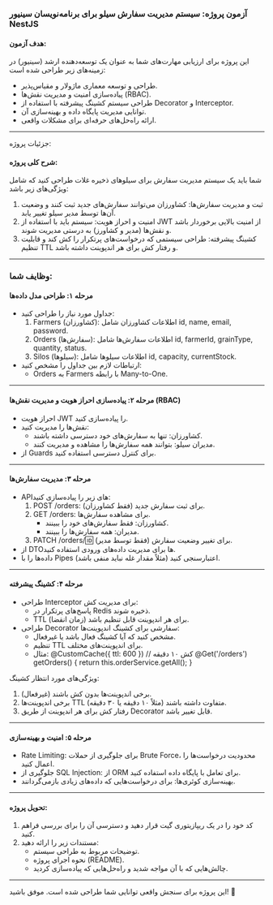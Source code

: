 ### آزمون پروژه: سیستم مدیریت سفارش سیلو برای برنامه‌نویسان سینیور NestJS

#### هدف آزمون:
این پروژه برای ارزیابی مهارت‌های شما به عنوان یک توسعه‌دهنده ارشد (سینیور) در زمینه‌های زیر طراحی شده است:
- طراحی و توسعه معماری ماژولار و مقیاس‌پذیر.
- پیاده‌سازی امنیت و مدیریت نقش‌ها (RBAC).
- طراحی سیستم کشینگ پیشرفته با استفاده از Decorator و Interceptor.
- توانایی مدیریت پایگاه داده و بهینه‌سازی آن.
- ارائه راه‌حل‌های حرفه‌ای برای مشکلات واقعی.

---

 جزئیات پروژه:

#### شرح کلی پروژه:
شما باید یک سیستم مدیریت سفارش برای سیلوهای ذخیره غلات طراحی کنید که شامل ویژگی‌های زیر باشد:
1. ثبت و مدیریت سفارش‌ها: کشاورزان می‌توانند سفارش‌های جدید ثبت کنند و وضعیت آن‌ها توسط مدیر سیلو تغییر یابد.
2. امنیت و احراز هویت: سیستم باید با استفاده از JWT از امنیت بالایی برخوردار باشد و نقش‌ها (مدیر و کشاورز) به درستی مدیریت شوند.
3. کشینگ پیشرفته: طراحی سیستمی که درخواست‌های پرتکرار را کش کند و قابلیت تنظیم TTL و رفتار کش برای هر اندپوینت داشته باشد.

---

### وظایف شما:

#### مرحله ۱: طراحی مدل داده‌ها
- جداول مورد نیاز را طراحی کنید:
  1. Farmers (کشاورزان): اطلاعات کشاورزان شامل id, name, email, password.
  2. Orders (سفارش‌ها): اطلاعات سفارش‌ها شامل id, farmerId, grainType, quantity, status.
  3. Silos (سیلوها): اطلاعات سیلوها شامل id, capacity, currentStock.
- ارتباطات لازم بین جداول را مشخص کنید:
  - Orders به Farmers با رابطه Many-to-One.

---

#### مرحله ۲: پیاده‌سازی احراز هویت و مدیریت نقش‌ها (RBAC)
- احراز هویت JWT را پیاده‌سازی کنید.
- نقش‌ها را مدیریت کنید:
  - کشاورزان: تنها به سفارش‌های خود دسترسی داشته باشند.
  - مدیران سیلو: بتوانند همه سفارش‌ها را مشاهده و مدیریت کنند.
- از Guards برای کنترل دسترسی استفاده کنید.

---

#### مرحله ۳: مدیریت سفارش‌ها
- API‌های زیر را پیاده‌سازی کنید:
  1. POST /orders: برای ثبت سفارش جدید (فقط کشاورزان).
  2. GET /orders: برای مشاهده سفارش‌ها.
     - کشاورزان: فقط سفارش‌های خود را ببینند.
     - مدیران: همه سفارش‌ها را ببینند.
  3. PATCH /orders/:id: برای تغییر وضعیت سفارش (فقط توسط مدیر).
- از DTO‌ها برای مدیریت داده‌های ورودی استفاده کنید.
- داده‌ها را با Pipes اعتبارسنجی کنید (مثلاً مقدار غله نباید منفی باشد).

---

#### مرحله ۴: کشینگ پیشرفته
- طراحی Interceptor برای مدیریت کش:
  - پاسخ‌های پرتکرار در Redis ذخیره شوند.
  - TTL (زمان انقضا) برای هر اندپوینت قابل تنظیم باشد.
- طراحی Decorator سفارشی برای کشینگ اندپوینت‌ها:
  - مشخص کنید که آیا کشینگ فعال باشد یا غیرفعال.
  - تنظیم TTL برای اندپوینت‌های مختلف.
  - مثال:
        @CustomCache({ ttl: 600 }) // کش ۱۰ دقیقه
    @Get('/orders')
    getOrders() {
      return this.orderService.getAll();
    }
    

ویژگی‌های مورد انتظار کشینگ:
1. برخی اندپوینت‌ها بدون کش باشند (غیرفعال).
2. برخی اندپوینت‌ها TTL متفاوت داشته باشند (مثلاً ۱۰ دقیقه یا ۳۰ دقیقه).
3. رفتار کش برای هر اندپوینت از طریق Decorator قابل تغییر باشد.

---

#### مرحله ۵: امنیت و بهینه‌سازی
- Rate Limiting: برای جلوگیری از حملات Brute Force، محدودیت درخواست‌ها را اعمال کنید.
- جلوگیری از SQL Injection: از ORM برای تعامل با پایگاه داده استفاده کنید.
- بهینه‌سازی کوئری‌ها: برای درخواست‌هایی که داده‌های زیادی بازمی‌گردانند.

---

#### تحویل پروژه:
1. کد خود را در یک ریپازیتوری گیت قرار دهید و دسترسی آن را برای بررسی فراهم کنید.
2. مستندات زیر را ارائه دهید:
   - توضیحات مربوط به طراحی سیستم.
   - نحوه اجرای پروژه (README).
   - چالش‌هایی که با آن مواجه شدید و راه‌حل‌هایی که پیاده‌سازی کردید.

---



این پروژه برای سنجش واقعی توانایی شما طراحی شده است. موفق باشید! 🚀
